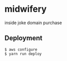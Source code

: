 midwifery
=========

inside joke domain purchase


## Deployment

```
$ aws configure
$ yarn run deploy
```
